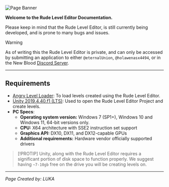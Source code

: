 
![Page Banner](/assets/rude-docs-banner.png)

**Welcome to the Rude Level Editor Documentation.**

Please keep in mind that the Rude Level Editor, is still currently being developed, and is prone to many bugs and issues.

> [!WARNING]
> As of writing this the Rude Level Editor is private, and can only be accessed by submitting an application to either `@eternalUnion`, `@holawenasx4494`, or in the New Blood [Discord Server](https://discord.gg/newblood).

---

## Requirements

- [Angry Level Loader](https://thunderstore.io/c/ultrakill/p/EternalsTeam/AngryLevelLoader/): To load levels created using the Rude Level Editor.
- [Unity 2019.4.40.f1 (LTS)](https://unity.com/releases/editor/whats-new/2019.4.40): Used to open the Rude Level Editor Project and create levels.
- **PC Specs**:
    - **Operating system version:**	Windows 7 (SP1+), Windows 10 and Windows 11, 64-bit versions only.
    - **CPU:** X64 architecture with SSE2 instruction set support	
    - **Graphics API:** DX10, DX11, and DX12-capable GPUs	
    - **Additional requirements:** Hardware vendor officially supported drivers	

> [!PROTIP]
> Unity, along with the Rude Level Editor requires a significant portion of disk space to function properly. We suggest having `~7-10gb` free on the drive you will be creating levels on.


---
*Page Created by: LUKA*
